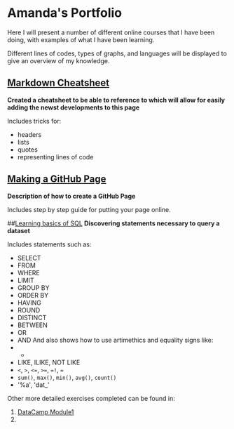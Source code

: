 # Amanda's Portfolio

Here I will present a number of different online courses that I have been doing, with examples of what I have been learning.

Different lines of codes, types of graphs, and languages will be displayed to give an overview of my knowledge.

## [Markdown Cheatsheet](https://github.com/afclopes/Start-Website/blob/master/_includes/03-Markdown.md)
**Created a cheatsheet to be able to reference to which will allow for easily adding the newst developments to this page**

Includes tricks for:
- headers
- lists
- quotes
- representing lines of code

## [Making a GitHub Page](https://github.com/afclopes/Start-Website/blob/master/_includes/02-GitHubPages.md)
**Description of how to create a GitHub Page**

Includes step by step guide for putting your page online.

##[Learning basics of SQL](https://github.com/afclopes/SQL_learning/blob/master/Getting_Started_in_SQL_live_Student.ipynb)
**Discovering statements necessary to query a dataset**

Includes statements such as:
- SELECT
- FROM
- WHERE
- LIMIT
- GROUP BY
- ORDER BY
- HAVING
- ROUND
- DISTINCT
- BETWEEN
- OR
- AND 
And also shows how to use artimethics and equality signs like:
- *
- LIKE, ILIKE, NOT LIKE
- `<`, `>`, `<=`, `>=`, `=!`, `=`
- `sum()`, `max()`, `min()`, `avg()`, `count()`
- '%a', 'dat_'

Other more detailed exercises completed can be found in:
1. [DataCamp Module1](https://github.com/afclopes/SQL_learning/blob/master/Introduction_to_SQL_MOD1.md)
2.
